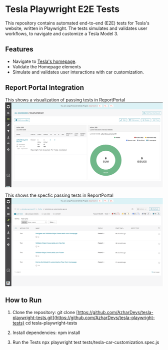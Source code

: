 # Tesla Playwright E2E Tests

This repository contains automated end-to-end (E2E) tests for Tesla's website, written in Playwright. The tests simulates and validates user workflows, to navigate and customize a Tesla Model 3.

## Features

- Navigate to [Tesla's homepage](https://www.tesla.com/).
- Validate the Homepage elements
- Simulate and validates user interactions with car customization.

## Report Portal Integration 
This shows a visualization of passing tests in ReportPortal
![Graphs](./ReportPortal-Graphs.png)

This shows the specfic passing tests in ReportPortal
![Tests](./ReportPortal-Tests.png)


## How to Run

1. Clone the repository:
   git clone [https://github.com/AzharDevs/tesla-playwright-tests.git](https://github.com/AzharDevs/tesla-playwright-tests)
   cd tesla-playwright-tests

2. Install dependencies:
   npm install

3. Run the Tests
   npx playwright test tests/tesla-car-customization.spec.js
